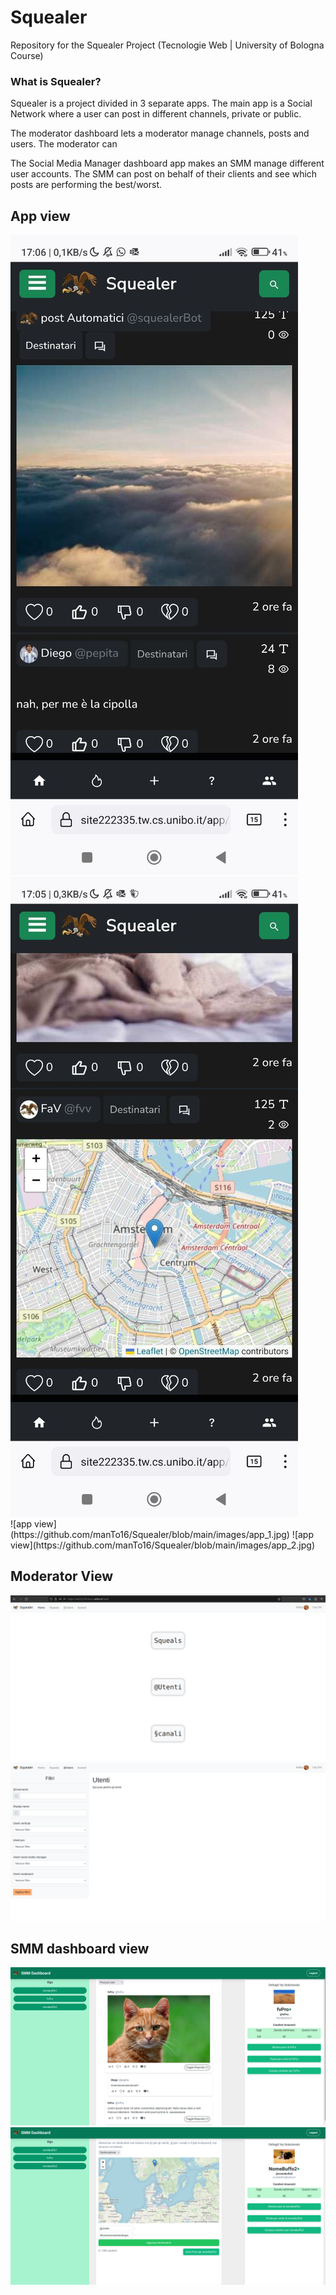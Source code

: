 # Squealer
Repository for the Squealer Project (Tecnologie Web | University of Bologna Course)

### What is Squealer?
Squealer is a project divided in 3 separate apps. The main app is a Social Network where a user can post in different channels, private or public.

The moderator dashboard lets a moderator manage channels, posts and users. The moderator can 

The Social Media Manager dashboard app makes an SMM manage different user accounts. The SMM can post on behalf of their clients and see which posts are performing the best/worst.


## App view

<div>
  <img src="https://github.com/manTo16/Squealer/blob/main/images/app_1.jpg" heigth="1000">
  <img src="https://github.com/manTo16/Squealer/blob/main/images/app_2.jpg" heigth="1000">
</div>
![app view](https://github.com/manTo16/Squealer/blob/main/images/app_1.jpg)
![app view](https://github.com/manTo16/Squealer/blob/main/images/app_2.jpg)

## Moderator View
![mod view](https://github.com/manTo16/Squealer/blob/main/images/mod_1.png)
![mod view](https://github.com/manTo16/Squealer/blob/main/images/mod_2.png)

## SMM dashboard view
![smm view](https://github.com/manTo16/Squealer/blob/main/images/smm_1.png)
![smm view](https://github.com/manTo16/Squealer/blob/main/images/smm_2.png)